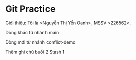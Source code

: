 # Git Practice
Giới thiệu: Tôi là <Nguyễn Thị Yến Oanh>, MSSV <226562>.

Dòng khác từ nhánh main

Dòng mới từ nhánh conflict-demo

Thêm ghi chú buổi 2
Stash 1
